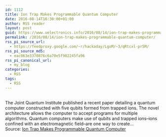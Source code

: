 ```yaml
---
id: 1112
title: Ion Trap Makes Programmable Quantum Computer
date: 2016-08-14T16:30:00+01:00
author: RSS reader
layout: post
guid: https://www.uelectronics.info/2016/08/14/ion-trap-makes-programmable-quantum-computer/
permalink: /2016/08/14/ion-trap-makes-programmable-quantum-computer/
rss_pi_source_url:
  - https://feedproxy.google.com/~r/hackaday/LgoM/~3/qRtcxl-pr5M/
rss_pi_source_md5:
  - eac063e3370876c6a70e5f902245fa96
rss_pi_canonical_url:
  - my_blog
categories:
  - RSS
tags:
  - RSS
---
```

&#013;  
The Joint Quantum Institute published a recent paper detailing a quantum computer constructed with five qubits formed from trapped ions. The novel architecture allows the computer to accept programs for multiple algorithms. Quantum computers make use of qubits and trapped ions–ions confined with an electromagnetic field–are one way to create…&#013;  
Source: <a href="https://feedproxy.google.com/~r/hackaday/LgoM/~3/qRtcxl-pr5M/" target="_blank">Ion Trap Makes Programmable Quantum Computer</a>